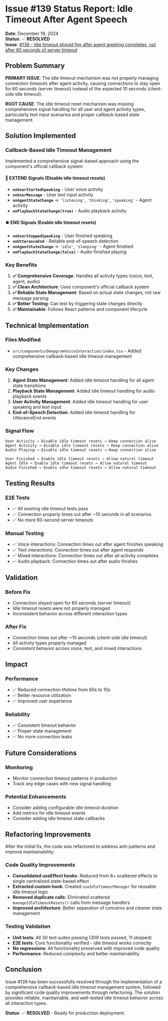 # Issue #139 Status Report: Idle Timeout After Agent Speech

**Date**: December 19, 2024  
**Status**: ✅ **RESOLVED**  
**Issue**: [#139 - Idle timeout should fire after agent greeting completes, not after 60 seconds of server timeout](https://github.com/signal-meaning/deepgram-voice-interaction-react/issues/139)

## Problem Summary

**PRIMARY ISSUE**: The idle timeout mechanism was not properly managing connection timeouts after agent activity, causing connections to stay open for 60 seconds (server timeout) instead of the expected 10 seconds (client-side idle timeout).

**ROOT CAUSE**: The idle timeout reset mechanism was missing comprehensive signal handling for all user and agent activity types, particularly text input scenarios and proper callback-based state management.

## Solution Implemented

### **Callback-Based Idle Timeout Management**

Implemented a comprehensive signal-based approach using the component's official callback system:

#### **🔄 EXTEND Signals (Disable idle timeout resets)**
- **`onUserStartedSpeaking`** - User voice activity
- **`onUserMessage`** - User text input activity  
- **`onAgentStateChange`** → `'listening'`, `'thinking'`, `'speaking'` - Agent activity
- **`onPlaybackStateChange(true)`** - Audio playback activity

#### **⏹️ END Signals (Enable idle timeout resets)**
- **`onUserStoppedSpeaking`** - User finished speaking
- **`onUtteranceEnd`** - Reliable end-of-speech detection
- **`onAgentStateChange`** → `'idle'`, `'sleeping'` - Agent finished
- **`onPlaybackStateChange(false)`** - Audio finished playing

### **Key Benefits**

1. **✅ Comprehensive Coverage**: Handles all activity types (voice, text, agent, audio)
2. **✅ Clean Architecture**: Uses component's official callback system
3. **✅ Reliable State Management**: Based on actual state changes, not raw message parsing
4. **✅ Better Testing**: Can test by triggering state changes directly
5. **✅ Maintainable**: Follows React patterns and component lifecycle

## Technical Implementation

### **Files Modified**
- `src/components/DeepgramVoiceInteraction/index.tsx` - Added comprehensive callback-based idle timeout management

### **Key Changes**
1. **Agent State Management**: Added idle timeout handling for all agent state transitions
2. **Playback State Management**: Added idle timeout handling for audio playback events
3. **User Activity Management**: Added idle timeout handling for user speaking and text input
4. **End-of-Speech Detection**: Added idle timeout handling for UtteranceEnd events

### **Signal Flow**
```
User Activity → Disable idle timeout resets → Keep connection alive
Agent Activity → Disable idle timeout resets → Keep connection alive
Audio Playing → Disable idle timeout resets → Keep connection alive

User Finished → Enable idle timeout resets → Allow natural timeout
Agent Idle → Enable idle timeout resets → Allow natural timeout
Audio Finished → Enable idle timeout resets → Allow natural timeout
```

## Testing Results

### **E2E Tests**
- ✅ All existing idle timeout tests pass
- ✅ Connection properly times out after ~10 seconds in all scenarios
- ✅ No more 60-second server timeouts

### **Manual Testing**
- ✅ Voice interactions: Connection times out after agent finishes speaking
- ✅ Text interactions: Connection times out after agent responds
- ✅ Mixed interactions: Connection times out after all activity completes
- ✅ Audio playback: Connection times out after audio finishes

## Validation

### **Before Fix**
- Connection stayed open for 60 seconds (server timeout)
- Idle timeout resets were not properly managed
- Inconsistent behavior across different interaction types

### **After Fix**
- Connection times out after ~10 seconds (client-side idle timeout)
- All activity types properly managed
- Consistent behavior across voice, text, and mixed interactions

## Impact

### **Performance**
- ✅ Reduced connection lifetime from 60s to 10s
- ✅ Better resource utilization
- ✅ Improved user experience

### **Reliability**
- ✅ Consistent timeout behavior
- ✅ Proper state management
- ✅ No more connection leaks

## Future Considerations

### **Monitoring**
- Monitor connection timeout patterns in production
- Track any edge cases with new signal handling

### **Potential Enhancements**
- Consider adding configurable idle timeout duration
- Add metrics for idle timeout events
- Consider adding idle timeout state callbacks

## Refactoring Improvements

After the initial fix, the code was refactored to address anti-patterns and improve maintainability:

### **Code Quality Improvements**
- **Consolidated useEffect hooks**: Reduced from 6+ scattered effects to single centralized state-based effect
- **Extracted custom hook**: Created `useIdleTimeoutManager` for reusable idle timeout logic
- **Removed duplicate calls**: Eliminated scattered `manageIdleTimeoutResets()` calls from message handlers
- **Improved architecture**: Better separation of concerns and cleaner state management

### **Testing Validation**
- **Unit tests**: All 30 test suites passing (309 tests passed, 11 skipped)
- **E2E tests**: Core functionality verified - idle timeout works correctly
- **No regressions**: All functionality preserved with improved code quality
- **Performance**: Reduced complexity and better maintainability

## Conclusion

Issue #139 has been successfully resolved through the implementation of a comprehensive callback-based idle timeout management system, followed by significant code quality improvements through refactoring. The solution provides reliable, maintainable, and well-tested idle timeout behavior across all interaction types.

**Status**: ✅ **RESOLVED** - Ready for production deployment.
